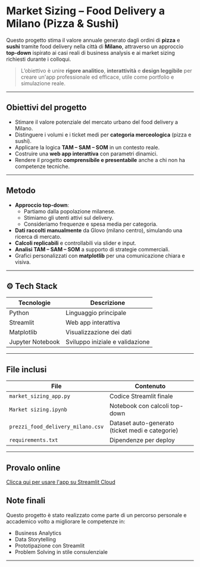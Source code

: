 # Market Sizing – Food Delivery a Milano (Pizza & Sushi)

Questo progetto stima il valore annuale generato dagli ordini di **pizza** e **sushi** tramite food delivery nella città di **Milano**, attraverso un approccio **top-down** ispirato ai casi reali di business analysis e ai market sizing richiesti durante i colloqui.

>  L’obiettivo è unire **rigore analitico**, **interattività** e **design leggibile** per creare un'app professionale ed efficace, utile come portfolio e simulazione reale.

---

##  Obiettivi del progetto

- Stimare il valore potenziale del mercato urbano del food delivery a Milano.
- Distinguere i volumi e i ticket medi per **categoria merceologica** (pizza e sushi).
- Applicare la logica **TAM – SAM – SOM** in un contesto reale.
- Costruire una **web app interattiva** con parametri dinamici.
- Rendere il progetto **comprensibile e presentabile** anche a chi non ha competenze tecniche.

---

##  Metodo

- **Approccio top-down**:
  - Partiamo dalla popolazione milanese.
  - Stimiamo gli utenti attivi sul delivery.
  - Consideriamo frequenze e spesa media per categoria.
- **Dati raccolti manualmente** da Glovo (milano centro), simulando una ricerca di mercato.
- **Calcoli replicabili** e controllabili via slider e input.
- **Analisi TAM – SAM – SOM** a supporto di strategie commerciali.
- Grafici personalizzati con **matplotlib** per una comunicazione chiara e visiva.

---

## ⚙ Tech Stack

| Tecnologie | Descrizione |
|------------|-------------|
|  Python | Linguaggio principale |
|  Streamlit | Web app interattiva |
|  Matplotlib | Visualizzazione dei dati |
|  Jupyter Notebook | Sviluppo iniziale e validazione |

---

##  File inclusi

| File | Contenuto |
|------|-----------|
| `market_sizing_app.py` | Codice Streamlit finale |
| `Market sizing.ipynb` | Notebook con calcoli top-down |
| `prezzi_food_delivery_milano.csv` | Dataset auto-generato (ticket medi e categorie) |
| `requirements.txt` | Dipendenze per deploy |


---

## Provalo online

 [Clicca qui per usare l'app su Streamlit Cloud](https://milano-food-delivery-sizing-9sbwka5xej3ohpinlwqkna.streamlit.app/)


##  Note finali

Questo progetto è stato realizzato come parte di un percorso personale e accademico volto a migliorare le competenze in:
- Business Analytics
- Data Storytelling
- Prototipazione con Streamlit
- Problem Solving in stile consulenziale

---
